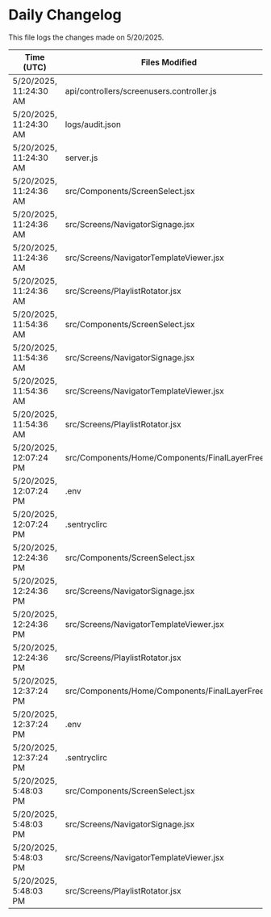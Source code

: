 # Daily Changelog

This file logs the changes made on 5/20/2025.

| Time (UTC)             | Files Modified                    | Changes (Addition/Deletion) |
|------------------------|-----------------------------------|-----------------------------|
| 5/20/2025, 11:24:30 AM | api/controllers/screenusers.controller.js | 4 Additions & 4 Deletions |
| 5/20/2025, 11:24:30 AM | logs/audit.json | 5 Additions & 5 Deletions |
| 5/20/2025, 11:24:30 AM | server.js | 8 Additions & 8 Deletions |
| 5/20/2025, 11:24:36 AM | src/Components/ScreenSelect.jsx | 5 Additions & 14 Deletions|
| 5/20/2025, 11:24:36 AM | src/Screens/NavigatorSignage.jsx | 177 Additions & 2 Deletions|
| 5/20/2025, 11:24:36 AM | src/Screens/NavigatorTemplateViewer.jsx | 0 Additions & 0 Deletions|
| 5/20/2025, 11:24:36 AM | src/Screens/PlaylistRotator.jsx | 0 Additions & 0 Deletions|
| 5/20/2025, 11:54:36 AM | src/Components/ScreenSelect.jsx | 5 Additions & 14 Deletions|
| 5/20/2025, 11:54:36 AM | src/Screens/NavigatorSignage.jsx | 177 Additions & 2 Deletions|
| 5/20/2025, 11:54:36 AM | src/Screens/NavigatorTemplateViewer.jsx | 0 Additions & 0 Deletions|
| 5/20/2025, 11:54:36 AM | src/Screens/PlaylistRotator.jsx | 0 Additions & 0 Deletions|
| 5/20/2025, 12:07:24 PM | src/Components/Home/Components/FinalLayerFree.js | 5 Additions & 5 Deletions|
| 5/20/2025, 12:07:24 PM | .env | 0 Additions & 0 Deletions|
| 5/20/2025, 12:07:24 PM | .sentryclirc | 0 Additions & 0 Deletions|
| 5/20/2025, 12:24:36 PM | src/Components/ScreenSelect.jsx | 5 Additions & 14 Deletions|
| 5/20/2025, 12:24:36 PM | src/Screens/NavigatorSignage.jsx | 177 Additions & 2 Deletions|
| 5/20/2025, 12:24:36 PM | src/Screens/NavigatorTemplateViewer.jsx | 0 Additions & 0 Deletions|
| 5/20/2025, 12:24:36 PM | src/Screens/PlaylistRotator.jsx | 0 Additions & 0 Deletions|
| 5/20/2025, 12:37:24 PM | src/Components/Home/Components/FinalLayerFree.js | 5 Additions & 5 Deletions|
| 5/20/2025, 12:37:24 PM | .env | 0 Additions & 0 Deletions|
| 5/20/2025, 12:37:24 PM | .sentryclirc | 0 Additions & 0 Deletions|
| 5/20/2025, 5:48:03 PM | src/Components/ScreenSelect.jsx | 5 Additions & 14 Deletions|
| 5/20/2025, 5:48:03 PM | src/Screens/NavigatorSignage.jsx | 177 Additions & 2 Deletions|
| 5/20/2025, 5:48:03 PM | src/Screens/NavigatorTemplateViewer.jsx | 0 Additions & 0 Deletions|
| 5/20/2025, 5:48:03 PM | src/Screens/PlaylistRotator.jsx | 0 Additions & 0 Deletions|
